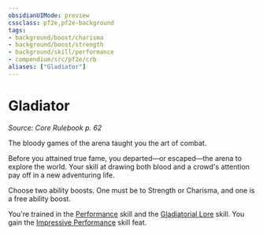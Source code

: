 ```yaml
---
obsidianUIMode: preview
cssclass: pf2e,pf2e-background
tags:
- background/boost/charisma
- background/boost/strength
- background/skill/performance
- compendium/src/pf2e/crb
aliases: ["Gladiator"]
---
```

# Gladiator
*Source: Core Rulebook p. 62*  

The bloody games of the arena taught you the art of combat.

Before you attained true fame, you departed—or escaped—the arena to explore the world. Your skill at drawing both blood and a crowd's attention pay off in a new adventuring life.

Choose two ability boosts. One must be to Strength or Charisma, and one is a free ability boost.

You're trained in the [Performance](skills.md#Performance) skill and the [Gladiatorial Lore](skills.md#Lore) skill. You gain the [Impressive Performance](impressive-performance.md) skill feat.